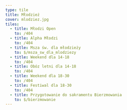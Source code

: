 ```yaml
---
type: tile
title: Młodzież
cover: mlodziez.jpg
tiles:
  - title: Młodzi Open
    to: /404
  - title: Alpha Młodzi
    to: /404
  - title: Msza św. dla młodzieży
    to: $/msza_sw_dla_mlodziezy
  - title: Weekend dla 14-18
    to: /404
  - title: Obóz letni dla 14-18
    to: /404
  - title: Weekend dla 18-30
    to: /404
  - title: Festiwal dla 18-30
    to: /404
  - title: Przygotowanie do sakramentu Bierzmowania
    to: $/bierzmowanie
---
```

